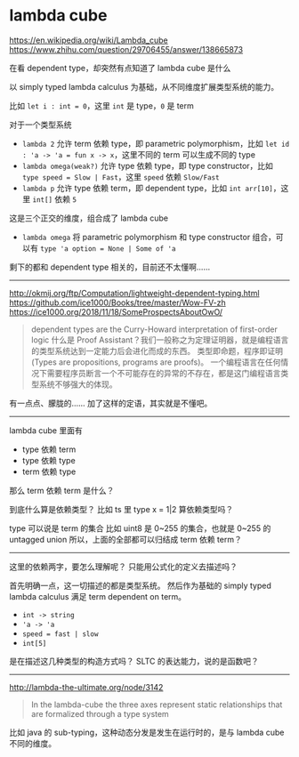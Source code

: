 # lambda cube

https://en.wikipedia.org/wiki/Lambda_cube
https://www.zhihu.com/question/29706455/answer/138665873

在看 dependent type，却突然有点知道了 lambda cube 是什么

以 simply typed lambda calculus 为基础，从不同维度扩展类型系统的能力。

比如 `let i : int = 0`，这里 `int` 是 type，`0` 是 term

对于一个类型系统

- `lambda 2` 允许 term 依赖 type，即 parametric polymorphism，比如 `let id : 'a -> 'a = fun x -> x`，这里不同的 term 可以生成不同的 type
- `lambda omega(weak?)` 允许 type 依赖 type，即 type constructor，比如 `type speed = Slow | Fast`，这里 `speed` 依赖 `Slow/Fast`
- `lambda p` 允许 type 依赖 term，即 dependent type，比如 `int arr[10]`，这里 `int[]` 依赖 `5`

这是三个正交的维度，组合成了 lambda cube

- `lambda omega` 将 parametric polymorphism 和 type constructor 组合，可以有 `type 'a option = None | Some of 'a`

剩下的都和 dependent type 相关的，目前还不太懂啊……

---

http://okmij.org/ftp/Computation/lightweight-dependent-typing.html
https://github.com/ice1000/Books/tree/master/Wow-FV-zh
https://ice1000.org/2018/11/18/SomeProspectsAboutOwO/

> dependent types are the Curry-Howard interpretation of first-order logic
> 什么是 Proof Assistant？我们一般称之为定理证明器，就是编程语言的类型系统达到一定能力后会进化而成的东西。
> 类型即命题，程序即证明(Types are propositions, programs are proofs)。
> 一个编程语言在任何情况下需要程序员断言一个不可能存在的异常的不存在，都是这门编程语言类型系统不够强大的体现。

有一点点、朦胧的……
加了这样的定语，其实就是不懂吧。

---

lambda cube 里面有
- type 依赖 term
- type 依赖 type
- term 依赖 type

那么 term 依赖 term 是什么？

到底什么算是依赖类型？
比如 ts 里 type x = 1|2 算依赖类型吗？

type 可以说是 term 的集合
比如 uint8 是 0~255 的集合，也就是 0~255 的 untagged union
所以，上面的全部都可以归结成 term 依赖 term？

---

这里的依赖两字，要怎么理解呢？
只能用公式化的定义去描述吗？

首先明确一点，这一切描述的都是类型系统。
然后作为基础的 simply typed lambda calculus 满足 term dependent on term。

- `int -> string`
- `'a -> 'a`
- `speed = fast | slow`
- `int[5]`

是在描述这几种类型的构造方式吗？
SLTC 的表达能力，说的是函数吧？

---

http://lambda-the-ultimate.org/node/3142

> In the lambda-cube the three axes represent static relationships
> that are formalized through a type system

比如 java 的 sub-typing，这种动态分发是发生在运行时的，是与 lambda cube 不同的维度。
